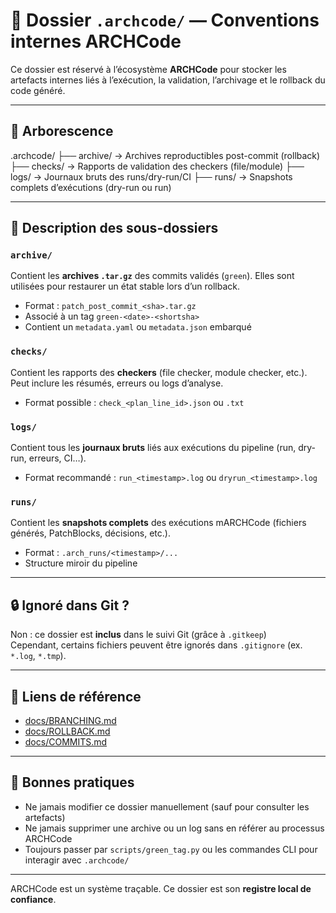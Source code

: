 # 📁 Dossier `.archcode/` — Conventions internes ARCHCode

Ce dossier est réservé à l’écosystème **ARCHCode** pour stocker les artefacts internes liés à l’exécution, la validation, l’archivage et le rollback du code généré.

---

## 📂 Arborescence

.archcode/
├── archive/ → Archives reproductibles post-commit (rollback)
├── checks/ → Rapports de validation des checkers (file/module)
├── logs/ → Journaux bruts des runs/dry-run/CI
├── runs/ → Snapshots complets d’exécutions (dry-run ou run)


---

## 📌 Description des sous-dossiers

### `archive/`
Contient les **archives `.tar.gz`** des commits validés (`green`). Elles sont utilisées pour restaurer un état stable lors d’un rollback.

- Format : `patch_post_commit_<sha>.tar.gz`
- Associé à un tag `green-<date>-<shortsha>`
- Contient un `metadata.yaml` ou `metadata.json` embarqué

### `checks/`
Contient les rapports des **checkers** (file checker, module checker, etc.).  
Peut inclure les résumés, erreurs ou logs d’analyse.

- Format possible : `check_<plan_line_id>.json` ou `.txt`

### `logs/`
Contient tous les **journaux bruts** liés aux exécutions du pipeline (run, dry-run, erreurs, CI…).

- Format recommandé : `run_<timestamp>.log` ou `dryrun_<timestamp>.log`

### `runs/`
Contient les **snapshots complets** des exécutions mARCHCode (fichiers générés, PatchBlocks, décisions, etc.).

- Format : `.arch_runs/<timestamp>/...`
- Structure miroir du pipeline

---

## 🔒 Ignoré dans Git ?
Non : ce dossier est **inclus** dans le suivi Git (grâce à `.gitkeep`)  
Cependant, certains fichiers peuvent être ignorés dans `.gitignore` (ex. `*.log`, `*.tmp`).

---

## 📜 Liens de référence

- [docs/BRANCHING.md](../docs/BRANCHING.md)
- [docs/ROLLBACK.md](../docs/ROLLBACK.md)
- [docs/COMMITS.md](../docs/COMMITS.md)

---

## 🧠 Bonnes pratiques

- Ne jamais modifier ce dossier manuellement (sauf pour consulter les artefacts)
- Ne jamais supprimer une archive ou un log sans en référer au processus ARCHCode
- Toujours passer par `scripts/green_tag.py` ou les commandes CLI pour interagir avec `.archcode/`

---

ARCHCode est un système traçable. Ce dossier est son **registre local de confiance**.

